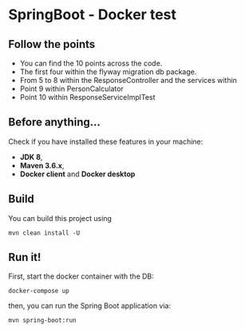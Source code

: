 # SpringBoot - Docker test

## Follow the points

* You can find the 10 points across the code.
* The first four within the flyway migration db package.
* From 5 to 8 within the ResponseController and the services within
* Point 9 within PersonCalculator
* Point 10 within ResponseServiceImplTest

## Before anything...
Check if you have installed these features in your machine:

* **JDK 8**,
* **Maven 3.6.x**,
* **Docker client** and **Docker desktop**

## Build 
You can build this project using

```mvn clean install -U```

## Run it!
First, start the docker container with the DB:

```docker-compose up```

then, you can run the Spring Boot application via:

```mvn spring-boot:run```


